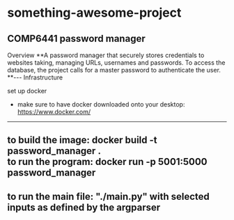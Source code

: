 # something-awesome-project
COMP6441 password manager
---
Overview
**A password manager that securely stores credentials to websites taking, managing URLs, usernames and passwords. To access the database, the project calls for a master password to authenticate the user. 
**---
Infrastructure

set up docker 
- make sure to have docker downloaded onto your desktop: https://www.docker.com/
---
to build the image: docker build -t password_manager .     
to run the program: docker run -p 5001:5000 password_manager
--- 
to run the main file: "./main.py" with selected inputs as defined by the argparser
- 
